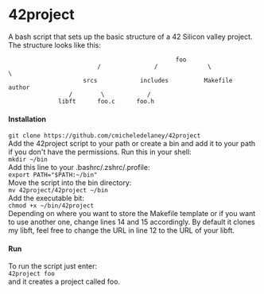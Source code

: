 # 42project
A bash script that sets up the basic structure of a 42 Silicon valley project.  
The structure looks like this:  

                                                   foo
                             /               /              \             \
                         srcs            includes          Makefile        author
                     /        \            /
                  libft      foo.c      foo.h
                  
#### Installation
`git clone https://github.com/cmicheledelaney/42project`  
Add the 42project script to your path or create a bin and add it to your path if you don't have the permissions. Run this in
your shell:  
`mkdir ~/bin`  
Add this line to your .bashrc/.zshrc/.profile:  
`export PATH="$PATH:~/bin"`  
Move the script into the bin directory:  
`mv 42project/42project ~/bin`  
Add the executable bit:  
`chmod +x ~/bin/42project`  
Depending on where you want to store the Makefile template or if you want to use another one, change lines 14 and 15 accordingly. By default it clones my libft, feel free to change the URL in line 12 to the URL of your libft.

#### Run
To run the script just enter:  
`42project foo`    
and it creates a project called foo.

